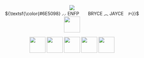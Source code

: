 <p align="center">
  <img scr="image" src="https://github.com/user-attachments/assets/21977b97-60eb-4310-a66e-178a7d03ad1e"/>
   <br> ${\textsf{\color{#6E5098} ⸝⸝ ENFP　　BRYCE ︵ JAYCE　۶ৎ}}$ 
 <br>
  <img width="50" height="50" src="https://github.com/user-attachments/assets/6eb72330-6116-498d-8980-cdbbb0c96eee" />
<p align="center">
  <img width="50" height="50" src="https://github.com/user-attachments/assets/6eb72330-6116-498d-8980-cdbbb0c96eee" />
<img width="50" height="50" src="https://github.com/user-attachments/assets/6eb72330-6116-498d-8980-cdbbb0c96eee" />
<img width="50" height="50" src="https://github.com/user-attachments/assets/6eb72330-6116-498d-8980-cdbbb0c96eee" />
<img width="50" height="50" src="https://github.com/user-attachments/assets/6eb72330-6116-498d-8980-cdbbb0c96eee" />
<img width="50" height="50" src="https://github.com/user-attachments/assets/6eb72330-6116-498d-8980-cdbbb0c96eee" />
<p align="center">

